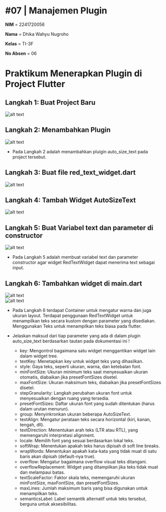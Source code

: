 # **#07 | Manajemen Plugin**

**NIM** = 2241720056

**Nama** = Dhika Wahyu Nugroho

**Kelas** = TI-3F

**No Absen** = 06

# Praktikum Menerapkan Plugin di Project Flutter

## Langkah 1: Buat Project Baru

![alt text](../Week_7/img/P1-L1.png)<br>

## Langkah 2: Menambahkan Plugin
![alt text](../Week_7/img/P1-L2.png)<br>
- Pada Langkah 2 adalah menambahkan pluigin auto_size_text pada project tersebut.

## Langkah 3: Buat file red_text_widget.dart
![alt text](../Week_7/img/P1-L3.png)<br>

## Langkah 4: Tambah Widget AutoSizeText
![alt text](../Week_7/img/P1-L4.png)<br>

## Langkah 5: Buat Variabel text dan parameter di constructor
![alt text](../Week_7/img/P1-L5.png)<br>
- Pada Langkah 5 adalah membuat variabel text dan parameter constructor agar widget RedTextWidget dapat menerima text sebagai input.

## Langkah 6: Tambahkan widget di main.dart
![alt text](../Week_7/img/P1-L6.1.png)<br>
![alt text](../Week_7/img/P1-L6.2.png)<br>
- Pada Langkah 6 terdapat Container untuk mengatur warna dan
juga ukuran layout. Terdapat penggunaan RedTextWidget 
untuk menampilkan teks secara kustom dengan parameter yang disediakan.
Menggunakan Teks untuk menampilkan teks biasa pada flutter.

- Jelaskan maksud dari tiap parameter yang ada di dalam plugin
auto_size_text berdasarkan tautan pada dokumentasi ini !
    - key: Mengontrol bagaimana satu widget menggantikan widget lain dalam widget tree.
    - textKey: Menetapkan key untuk widget teks yang dihasilkan.
    - style: Gaya teks, seperti ukuran, warna, dan ketebalan font.
    - minFontSize: Ukuran minimum teks saat menyesuaikan ukuran otomatis, diabaikan jika presetFontSizes disetel.
    - maxFontSize: Ukuran maksimum teks, diabaikan jika presetFontSizes disetel.
    - stepGranularity: Langkah perubahan ukuran font untuk menyesuaikan dengan ruang yang tersedia.
    - presetFontSizes: Daftar ukuran font yang sudah ditentukan (harus dalam urutan menurun).
    - group: Menyinkronkan ukuran beberapa AutoSizeText.
    - textAlign: Mengatur perataan teks secara horizontal (kiri, kanan, tengah, dll).
    - textDirection: Menentukan arah teks (LTR atau RTL), yang memengaruhi interpretasi alignment.
    - locale: Memilih font yang sesuai berdasarkan lokal teks.
    - softWrap: Menentukan apakah teks harus dipisah di soft line breaks.
    - wrapWords: Menentukan apakah kata-kata yang tidak muat di satu baris akan dipisah (default-nya true).
    - overflow: Mengatur bagaimana overflow visual teks ditangani.
    - overflowReplacement: Widget yang ditampilkan jika teks tidak muat dan melampaui batas.
    - textScaleFactor: Faktor skala teks, memengaruhi ukuran minFontSize, maxFontSize, dan presetFontSizes.
    - maxLines: Jumlah maksimum baris yang bisa digunakan untuk menampilkan teks.
    - semanticsLabel: Label semantik alternatif untuk teks tersebut, berguna untuk aksesibilitas.
